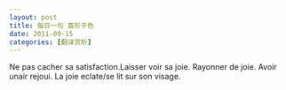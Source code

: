 ```yaml
---
layout: post
title: 每日一句 喜形于色
date: 2011-09-15
categories: [翻译赏析]  
---
```


Ne pas cacher sa satisfaction.Laisser voir sa joie. Rayonner de joie. Avoir unair rejoui. La joie eclate/se lit sur son visage.
